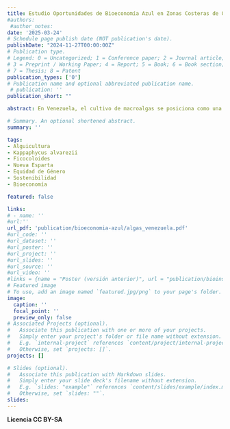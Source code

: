 ```yaml
---
title: Estudio Oportunidades de Bioeconomía Azul en Zonas Costeras de Oriente (Nueva Esparta y Sucre) y del Golfo de Venezuela (Zulia)
#authors:
 #author_notes:
date: '2025-03-24'
# Schedule page publish date (NOT publication's date).
publishDate: "2024-11-27T00:00:00Z"
# Publication type.
# Legend: 0 = Uncategorized; 1 = Conference paper; 2 = Journal article;
# 3 = Preprint / Working Paper; 4 = Report; 5 = Book; 6 = Book section;
# 7 = Thesis; 8 = Patent
publication_types: ['0']
# Publication name and optional abbreviated publication name.
 # publication: ''
publication_short: ""

abstract: En Venezuela, el cultivo de macroalgas se posiciona como una actividad que puede generar equilibrio entre la preservación ambiental y el desarrollo económico, destacándose su potencial para mejorar la calidad de vida de las comunidades costeras, tradicionalmente dedicadas a la pesca, al ofrecer una alternativa productiva, sostenible y con equidad de género. Además, se vislumbra la posibilidad de establecer una industria de ficocoloides nacional, lo cual agregaría valor a la producción de especies gelofitas y promovería el desarrollo industrial, todo lo cual se corresponde con una estrategia de Bioeconomía Azul.

# Summary. An optional shortened abstract.
summary: ''

tags:
- Alguicultura
- Kappaphycus alvarezii
- Ficocoloides
- Nueva Esparta
- Equidad de Género 
- Sostenibilidad
- Bioeconomía

featured: false

links:
# - name: ''
#url:''
url_pdf: 'publication/bioeconomia-azul/algas_venezuela.pdf'
#url_code: ''
#url_dataset: ''
#url_poster: ''
#url_project: ''
#url_slides: ''
#url_source: ''
#url_video: ''
#links = {name = "Poster (versión anterior)", url = "publication/bioinsumos-venezuela/bioinsumos_Venezuela_FUSAGRI-IICA.pdf"}
# Featured image
# To use, add an image named `featured.jpg/png` to your page's folder. 
image:
  caption: ''
  focal_point: ''
  preview_only: false
# Associated Projects (optional).
#   Associate this publication with one or more of your projects.
#   Simply enter your project's folder or file name without extension.
#   E.g. `internal-project` references `content/project/internal-project/index.md`.
#   Otherwise, set `projects: []`.
projects: []

# Slides (optional).
#   Associate this publication with Markdown slides.
#   Simply enter your slide deck's filename without extension.
#   E.g. `slides: "example"` references `content/slides/example/index.md`.
#   Otherwise, set `slides: ""`.
slides:
---
```

**Licencia CC BY-SA**

